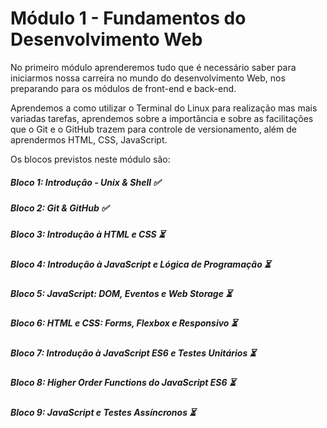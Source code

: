 # Módulo 1 - Fundamentos do Desenvolvimento Web

No primeiro módulo aprenderemos tudo que é necessário saber para iniciarmos nossa carreira no mundo do desenvolvimento Web, nos preparando para os módulos de front-end e back-end.

Aprendemos a como utilizar o Terminal do Linux para realização mas mais variadas tarefas, aprendemos sobre a importância e sobre as facilitações que o Git e o GitHub trazem para controle de versionamento, além de aprendermos HTML, CSS, JavaScript.

Os blocos previstos neste módulo são:

##### Bloco 1: Introdução - Unix & Shell :white_check_mark:

##### Bloco 2: Git & GitHub :white_check_mark:

##### Bloco 3: Introdução à HTML e CSS :hourglass_flowing_sand:

##### Bloco 4: Introdução à JavaScript e Lógica de Programação :hourglass_flowing_sand:

##### Bloco 5: JavaScript: DOM, Eventos e Web Storage :hourglass_flowing_sand:

##### Bloco 6: HTML e CSS: Forms, Flexbox e Responsivo :hourglass_flowing_sand:

##### Bloco 7: Introdução à JavaScript ES6 e Testes Unitários :hourglass_flowing_sand:

##### Bloco 8: Higher Order Functions do JavaScript ES6 :hourglass_flowing_sand:

##### Bloco 9: JavaScript e Testes Assíncronos :hourglass_flowing_sand:
